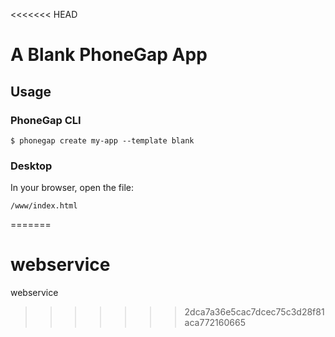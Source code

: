 <<<<<<< HEAD
# A Blank PhoneGap App

## Usage

### PhoneGap CLI

    $ phonegap create my-app --template blank

### Desktop

In your browser, open the file:

    /www/index.html

=======
# webservice
webservice
>>>>>>> 2dca7a36e5cac7dcec75c3d28f81aca772160665
